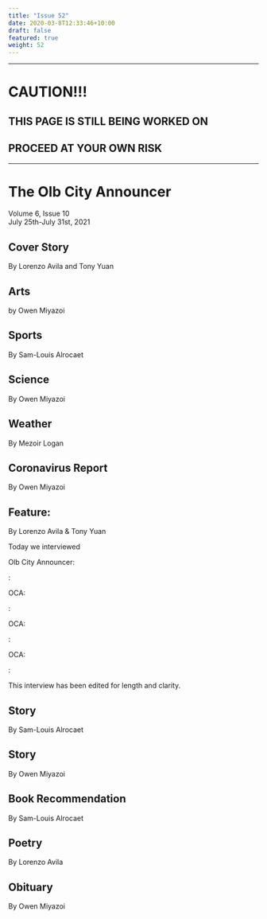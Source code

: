 ```yaml
---
title: "Issue 52"
date: 2020-03-8T12:33:46+10:00
draft: false
featured: true
weight: 52
---
```


------------------------
# CAUTION!!!    
## THIS PAGE IS STILL BEING WORKED ON    
## PROCEED AT YOUR OWN RISK    
------------------------

# The Olb City Announcer    
Volume 6, Issue 10    
July 25th-July 31st, 2021    

## Cover Story
By Lorenzo Avila and Tony Yuan



## Arts
by Owen Miyazoi



## Sports
By Sam-Louis Alrocaet



## Science
By Owen Miyazoi



## Weather
By Mezoir Logan



## Coronavirus Report
By Owen Miyazoi    



## Feature: 
By Lorenzo Avila & Tony Yuan

Today we interviewed 

Olb City Announcer: 

: 

OCA: 

: 

OCA: 

: 

OCA: 

: 

This interview has been edited for length and clarity.

## Story
By Sam-Louis Alrocaet



## Story
By Owen Miyazoi



## Book Recommendation
By Sam-Louis Alrocaet



## Poetry
By Lorenzo Avila



## Obituary
By Owen Miyazoi





